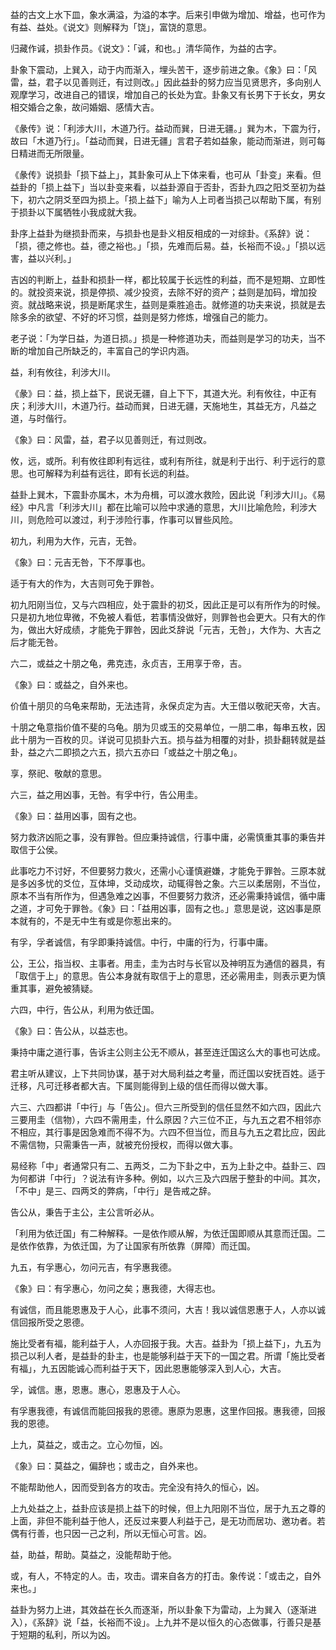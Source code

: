 
益的古文上水下皿，象水满溢，为溢的本字。后来引申做为增加、增益，也可作为有益、益处。《说文》则解释为「饶」，富饶的意思。

归藏作𫍯，损卦作员。《说文》：「𫍯，和也。」清华简作，为益的古字。

卦象下震动，上巽入，动于内而渐入，埋头苦干，逐步前进之象。《象》曰：「风雷，益，君子以见善则迁，有过则改。」因此益卦的努力应当见贤思齐，多向别人观摩学习，改进自己的错误，增加自己的长处为宜。卦象又有长男下于长女，男女相交婚合之象，故问婚姻、感情大吉。

《彖传》说：「利涉大川，木道乃行。益动而巽，日进无疆。」巽为木，下震为行，故曰「木道乃行」。「益动而巽，日进无疆」言君子若如益象，能动而渐进，则可每日精进而无所限量。

《彖传》说损卦「损下益上」，其卦象可从上下体来看，也可从「卦变」来看。但益卦的「损上益下」当以卦变来看，以益卦源自于否卦，否卦九四之阳爻至初为益下，初六之阴爻至四为损上。「损上益下」喻为人上司者当损己以帮助下属，有别于损卦以下属牺牲小我成就大我。

卦序上益卦为继损卦而来，与损卦也是卦义相反相成的一对综卦。《系辞》说：「损，德之修也。益，德之裕也。」「损，先难而后易。益，长裕而不设。」「损以远害，益以兴利。」

吉凶的判断上，益卦和损卦一样，都比较属于长远性的利益，而不是短期、立即性的。就投资来说，损是停损、减少投资，去除不好的资产；益则是加码，增加投资。就战略来说，损是断尾求生，益则是乘胜追击。就修道的功夫来说，损就是去除多余的欲望、不好的坏习惯，益则是努力修炼，增强自己的能力。

老子说：「为学日益，为道日损。」损是一种修道功夫，而益则是学习的功夫，当不断的增加自己所缺乏的，丰富自己的学识内涵。

益，利有攸往，利涉大川。

《彖》曰：益，损上益下，民说无疆，自上下下，其道大光。利有攸往，中正有庆；利涉大川，木道乃行。益动而巽，日进无疆，天施地生，其益无方，凡益之道，与时偕行。

《象》曰：风雷，益，君子以见善则迁，有过则改。

攸，远，或所。利有攸往即利有远往，或利有所往，就是利于出行、利于远行的意思。也可解释为利益有远往，即有长远的利益。

益卦上巽木，下震卦亦属木，木为舟楫，可以渡水救险，因此说「利涉大川」。《易经》中凡言「利涉大川」都在比喻可以险中求通的意思，大川比喻危险，利涉大川，则危险可以渡过，利于涉险行事，作事可以冒些风险。

初九，利用为大作，元吉，无咎。

《象》曰：元吉无咎，下不厚事也。

适于有大的作为，大吉则可免于罪咎。

初九阳刚当位，又与六四相应，处于震卦的初爻，因此正是可以有所作为的时候。只是初九地位卑微，不免被人看低，若事情没做好，则罪咎也会更大。只有大的作为，做出大好成绩，才能免于罪咎，因此爻辞说「元吉，无咎」，大作为、大吉之后才能无咎。

六二，或益之十朋之龟，弗克违，永贞吉，王用享于帝，吉。

《象》曰：或益之，自外来也。

价值十朋贝的乌龟来帮助，无法违背，永保贞定为吉。大王借以敬祀天帝，大吉。

十朋之龟意指价值不斐的乌龟。朋为贝或玉的交易单位，一朋二串，每串五枚，因此十朋为一百枚的贝。详说可见损卦六五。损与益为相覆的对卦，损卦翻转就是益卦，益之六二即损之六五，损六五亦曰「或益之十朋之龟」。

享，祭祀、敬献的意思。

六三，益之用凶事，无咎。有孚中行，告公用圭。

《象》曰：益用凶事，固有之也。

努力救济凶阨之事，没有罪咎。但应秉持诚信，行事中庸，必需慎重其事的秉告并取信于公侯。

此事吃力不讨好，不但要努力救火，还需小心谨慎避嫌，才能免于罪咎。三原本就是多凶多忧的爻位，互体坤，爻动成坎，动辄得咎之象。六三以柔居刚，不当位，原本不当有所作为，但遇急难之凶事，不但要努力救济，还必需秉持诚信，循中庸之道，才可免于罪咎。《象》曰：「益用凶事，固有之也。」意思是说，这凶事是原本就有的，不是无中生有或是你惹出来的。

有孚，孚者诚信，有孚即秉持诚信。中行，中庸的行为，行事中庸。

公，王公，指当权、主事者。用圭，圭为古时与长官以及神明互为通信的器具，有「取信于上」的意思。告公本身就有取信于上的意思，还必需用圭，则表示更为慎重其事，避免被猜疑。

六四，中行，告公从，利用为依迁国。

《象》曰：告公从，以益志也。

秉持中庸之道行事，告诉主公则主公无不顺从，甚至连迁国这么大的事也可达成。

君主听从建议，上下共同协谋，基于对大局利益之考量，而迁国以安抚百姓。适于迁移，凡可迁移者都大吉。下属则能得到上级的信任而得以做大事。

六三、六四都讲「中行」与「告公」。但六三所受到的信任显然不如六四，因此六三要用圭（信物），六四不需用圭，什么原因？六三位不正，与九五之君不相邻亦不相应，其行事是因急难而不得不为。六四不但当位，而且与九五之君比应，因此不需信物，只需秉告一声，就被充份授权，而得以做大事。

易经称「中」者通常只有二、五两爻，二为下卦之中，五为上卦之中。益卦三、四为何都讲「中行」？说法有许多种。例如，以六三及六四居于整卦的中间。其次，「不中」是三、四两爻的弊病，「中行」是告戒之辞。

告公从，秉告于主公，主公言听必从。

「利用为依迁国」有二种解释。一是依作顺从解，为依迁国即顺从其意而迁国。二是依作依靠，为依迁国，为了让国家有所依靠（屏障）而迁国。

九五，有孚惠心，勿问元吉，有孚惠我德。

《象》曰：有孚惠心，勿问之矣；惠我德，大得志也。

有诚信，而且能恩惠及于人心，此事不须问，大吉！我以诚信恩惠于人，人亦以诚信回报所受之恩德。

施比受者有福，能利益于人，人亦回报于我。大吉。益卦为「损上益下」，九五为损己以利人者，是益卦的卦主，也是能够利益于天下的一国之君。所谓「施比受者有福」，九五因能诚心而利益于天下，因此恩惠能够深入到人心，大吉。

孚，诚信。惠，恩惠。惠心，恩惠及于人心。

有孚惠我德，有诚信而能回报我的恩德。惠原为恩惠，这里作回报。惠我德，回报我的恩德。

上九，莫益之，或击之。立心勿恒，凶。

《象》曰：莫益之，偏辞也；或击之，自外来也。

不能帮助他人，因而受到各方的攻击。完全没有持久的恒心，凶。

上九处益之上，益卦应该是损上益下的时候，但上九阳刚不当位，居于九五之尊的上面，非但不能利益于他人，还反过来要人利益于己，是无功而居功、邀功者。若偶有行善，也只因一己之利，所以无恒心可言。凶。

益，助益，帮助。莫益之，没能帮助于他。

或，有人，不特定的人。击，攻击。谓来自各方的打击。象传说：「或击之，自外来也。」

益卦为努力上进，其效益在长久而逐渐，所以卦象下为雷动，上为巽入（逐渐进入），《系辞》说「益，长裕而不设」。上九并不是以恒久的心态做事，行善只是基于短期的私利，所以为凶。